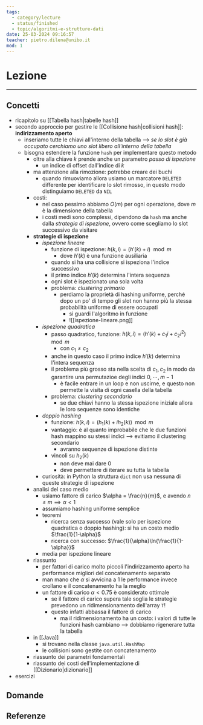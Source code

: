 ```yaml
---
tags:
  - category/lecture
  - status/finished
  - topic/algoritmi-e-strutture-dati
date: 25-03-2024 09:16:57
teacher: pietro.dilena@unibo.it
mod: 1
---
```

# Lezione
---
## Concetti
- ricapitolo su [[Tabella hash|tabelle hash]]
- secondo approccio per gestire le [[Collisione hash|collisioni hash]]: **indirizzamento aperto**
	- inseriamo tutte le chiavi all'interno della tabella --> _se lo slot è già occupato cerchiamo uno slot libero all'interno della tabella_
	- bisogna estendere la funzione `hash` per implementare questo metodo
		- oltre alla chiave $k$ prende anche un parametro _passo di ispezione_
			- un indice di offset dall'indice di $k$
		- ma attenzione alla rimozione: potrebbe creare dei buchi
			- quando rimuoviamo allora usiamo un marcatore `DELETED` differente per identificare lo slot rimosso, in questo modo distinguiamo `DELETED` da `NIL`
		- costi:
			- nel caso pessimo abbiamo $O(m)$ per ogni operazione, dove $m$ è la dimensione della tabella
			- i costi medi sono complessi, dipendono da `hash` ma anche dalla _strategia di ispezione_, ovvero come scegliamo lo slot successivo da visitare
		- **strategie di ispezione**
			- _ispezione lineare_
				- funzione di ispezione: $h(k, i) = (h'(k) + i) \mod{m}$
					- dove $h'(k)$ è una funzione ausiliaria
				- quando si ha una collisione si ispeziona l'indice successivo
				- il primo indice $h'(k)$ determina l'intera sequenza
				- ogni slot è ispezionato una sola volta
				- problema: _clustering primario_
					- perdiamo la proprietà di hashing uniforme, perché dopo un po' di tempo gli slot non hanno più la stessa probabilità uniforme di essere occupati
						- si guardi l'algoritmo in funzione
						- ![[ispezione-lineare.png]]
			- _ispezione quadratica_
				- passo quadratico, funzione: $h(k, i) = (h'(k)+c_{1}i+c_{2}i^{2}) \mod{m}$
					- con $c_{1} \neq c_{2}$
				- anche in questo caso il primo indice $h'(k)$ determina l'intera sequenza
				- il problema più grosso sta nella scelta di $c_{1}, c_{2}$ in modo da garantire una permutazioe degli indici $0, \cdots, m-1$
					- è facile entrare in un loop e non uscirne, e questo non permette la visita di ogni casella della tabella
				- problema: _clustering secondario_
					- se due chiavi hanno la stessa ispezione iniziale allora le loro sequenze sono identiche
			- _doppio hashing_
				- funzione: $h(k, i) = (h_{1}(k) + ih_{2}(k)) \mod{m}$
				- vantaggio: è al quanto improbabile che le due funzioni hash mappino su stessi indici --> evitiamo il clustering secondario
					- avranno sequenze di ispezione distinte
				- vincoli su $h_{2}(k)$
					- non deve mai dare 0
					- deve permettere di iterare su tutta la tabella
			- curiosità: in Python la struttura `dict` non usa nessuna di queste strategie di ispezione
		- analisi del caso medio
			- usiamo fattore di carico $\alpha = \frac{n}{m}$, e avendo $n \leq m \implies \alpha < 1$
			- assumiamo hashing uniforme semplice
			- teoremi
				- ricerca senza successo (vale solo per ispezione quadratica o doppio hashing): si ha un costo medio $\frac{1}{1-\alpha}$
				- ricerca con successo: $\frac{1}{\alpha}\ln{\frac{1}{1-\alpha}}$
			- media per ispezione lineare
		- riassunto
			- per fattori di carico molto piccoli l'indirizzamento aperto ha performance migliori del concatenamento separato
			- man mano che $\alpha$ si avvicina a 1 le performance invece crollano e il concatenamento ha la meglio
			- un fattore di carico $\alpha < 0.75$ è considerato ottimale
				- se il fattore di carico supera tale soglia le strategie prevedono un ridimensionamento dell'array `T`!
				- questo infatti abbassa il fattore di carico
					- ma il ridimensionamento ha un costo: i valori di tutte le funzioni hash cambiano --> dobbiamo rigenerare tutta la tabella
		- in [[Java]]
			- si trovano nella classe `java.util.HashMap`
			- le collisioni sono gestite con concatenamento
		- riassunto dei parametri fondamentali
		- riassunto dei costi dell'implementazione di [[Dizionario|dizionario]]
- esercizi

## Domande

## Referenze
